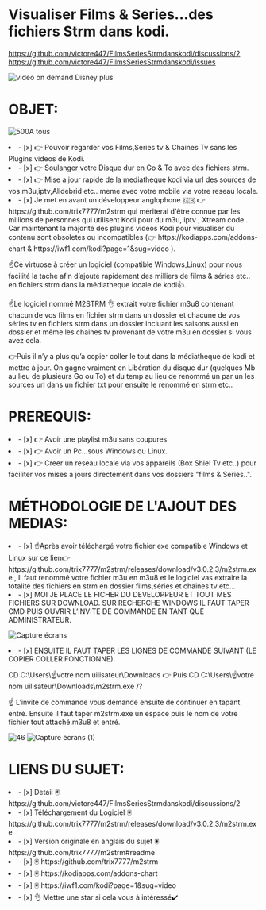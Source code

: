 # Visualiser Films & Series...des fichiers Strm dans kodi.
https://github.com/victore447/FilmsSeriesStrmdanskodi/discussions/2
https://github.com/victore447/FilmsSeriesStrmdanskodi/issues

![video on demand Disney plus](https://github.com/victore447/FilmsSeriesStrmdanskodi/assets/48101775/31307ff2-9f60-442d-ac6d-8cc29f239bb1)

# OBJET:
![500](https://github.com/victore447/FilmsSeriesStrmdanskodi/assets/48101775/716d619c-c2da-4239-9d88-b5af7b9a7b4a)A tous
<li>- [x] 👉 Pouvoir regarder vos Films,Series tv & Chaines Tv sans les Plugins videos de Kodi. </li>
<li>- [x] 👉 Soulanger votre Disque dur en Go & To avec des fichiers strm. </li>
<li>- [x] 👉 Mise a jour rapide de la mediatheque kodi via url des sources de vos m3u,iptv,Alldebrid etc.. meme avec votre mobile via votre reseau locale.  </li>

<li>- [x] Je met en avant un développeur anglophone 🇬🇧 👉 https://github.com/trix7777/m2strm
qui mériterai d'être connue par les millions de personnes qui utilisent Kodi pour du m3u, iptv , Xtream code ..
Car maintenant la majorité des plugins videos Kodi pour visualiser du contenu sont obsoletes ou incompatibles (👉 https://kodiapps.com/addons-chart & https://iwf1.com/kodi?page=1&sug=video ).

☝️Ce virtuose à créer un logiciel (compatible Windows,Linux) pour nous facilité la tache afin d’ajouté
rapidement des milliers de films & séries etc.. en fichiers strm dans la médiatheque locale de kodi👍.

☝️Le logiciel nommé M2STRM 👌 extrait votre fichier m3u8 contenant chacun de
vos films en fichier strm dans un dossier et chacune de vos séries tv en fichiers strm dans un dossier incluant
les saisons aussi en dossier et même les chaines tv provenant de votre m3u en dossier si vous avez cela.

👉Puis il n’y a plus qu’a copier coller le tout dans la médiatheque de kodi et mettre à jour.
On gagne vraiment en Libération du disque dur (quelques Mb au lieu de plusieurs Go ou To) et du temp au lieu
de renommé un par un les sources url dans un fichier txt pour ensuite le renommé en strm etc.. </li>

# PREREQUIS:
<li>- [x] 👉 Avoir une playlist m3u sans coupures. </li>
<li>- [x] 👉 Avoir un Pc...sous Windows ou Linux. </li>
<li>- [x] 👉 Creer un reseau locale via vos appareils (Box Shiel Tv etc..) 
  pour faciliter vos mises a jours directement dans vos dossiers "films & Series..". </li>

 # MÉTHODOLOGIE DE L'AJOUT DES MEDIAS:
<li>- [x] ☝️Après avoir téléchargé votre fichier exe compatible Windows et Linux sur
ce lien👉 https://github.com/trix7777/m2strm/releases/download/v3.0.2.3/m2strm.exe ,
Il faut renommé votre fichier m3u en m3u8 et le logiciel vas extraire la totalité des fichiers
en strm en dossier films,séries et chaines tv etc… </li>

<li>- [x] MOI JE PLACE LE FICHER DU DEVELOPPEUR ET TOUT MES FICHIERS SUR DOWNLOAD.
SUR RECHERCHE WINDOWS IL FAUT TAPER CMD PUIS OUVRIR
L’INVITE DE COMMANDE EN TANT QUE ADMINISTRATEUR. </li>

![Capture écrans](https://github.com/victore447/FilmsSeriesStrmdanskodi/assets/48101775/08e9aada-c1bd-4cb1-a854-dad10aec68dc)

<li>- [x] ENSUITE IL FAUT TAPER LES LIGNES DE COMMANDE SUIVANT
(LE COPIER COLLER FONCTIONNE).</li>

CD C:\Users\☝️votre nom uilisateur\Downloads 👉 Puis
CD C:\Users\☝️votre nom uilisateur\Downloads\m2strm.exe /?

☝️ L’invite de commande vous demande ensuite de continuer en tapant entré.
Ensuite il faut taper m2strm.exe un espace puis le nom de votre fichier tout attaché.m3u8 et entré.

![46](https://github.com/victore447/FilmsSeriesStrmdanskodi/assets/48101775/caa9e727-800b-4827-a780-9684462ccf19)
![Capture écrans (1)](https://github.com/victore447/FilmsSeriesStrmdanskodi/assets/48101775/4e5a9a50-5857-41f5-8ccc-3b8994ef0eeb)


# LIENS DU SUJET:
<li>- [x] Detail 🖲️ https://github.com/victore447/FilmsSeriesStrmdanskodi/discussions/2 </li>

<li>- [x] Téléchargement du Logiciel 🖲️ https://github.com/trix7777/m2strm/releases/download/v3.0.2.3/m2strm.exe </li>

<li>- [x] Version originale en anglais du sujet 🖲️ https://github.com/trix7777/m2strm#readme </li>

<li>- [x] 🖲️ https://github.com/trix7777/m2strm </li>

<li>- [x] 🖲️ https://kodiapps.com/addons-chart </li>

<li>- [x] 🖲️ https://iwf1.com/kodi?page=1&sug=video </li>

<li>- [x] 👌 Mettre une star si cela vous à intéressé✔️ </li> 

